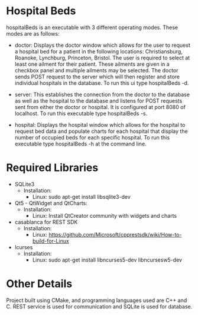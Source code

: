 # Hospital Beds

hospitalBeds is an executable with 3 different operating modes. These modes are as follows:

  - doctor: Displays the doctor window which allows for the user to request a hospital bed for a patient in the
            following locations: Christiansburg, Roanoke, Lynchburg, Princeton, Bristol. The user is required to 
            select at least one ailment for their patient. These ailments are given in a checkbox panel and multiple
            ailments may be selected. The doctor sends POST request to the server which will then register and store
            individual hospitals in the database. To run this ui type hospitalBeds -d. 
            
  - server: This establishes the connection from the doctor to the database as well as the hospital to the database
            and listens for POST requests sent from either the doctor or hospital. It is configured at port 8080 of \
            localhost. To run this executable type hospitalBeds -s.
   
 - hospital: Displays the hospital window which allows for the hospital to request bed data and populate charts for 
             each hospital that display the number of occupied beds for each specific hospital. To run this 
             executable type hospitalBeds -h at the command line. 
             
# Required Libraries
  
  - SQLite3 
     - Installation: 
       - Linux: sudo apt-get install libsqlite3-dev
  - Qt5 - QtWidget and QtCharts: 
    - Installation: 
      - Linux: Install QtCreator community with widgets and charts
  - casablanca for REST SDK 
    - Installation: 
      - Linux: https://github.com/Microsoft/cpprestsdk/wiki/How-to-build-for-Linux
  - lcurses
    - Installation: 
      - Linux: sudo apt-get install libncurses5-dev libncursesw5-dev
    
# Other Details
  
  Project built using CMake, and programming languages used are C++ and C. REST service is used for communication and 
  SQLite is used for database.
  

